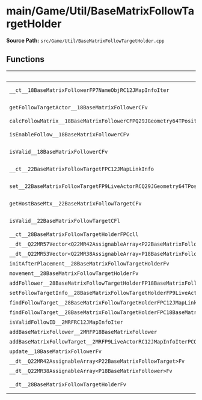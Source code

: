 # main/Game/Util/BaseMatrixFollowTargetHolder

**Source Path:** `src/Game/Util/BaseMatrixFollowTargetHolder.cpp`

## Functions

| Name | Address | Match % |
|------|---------|---------|
| `__ct__18BaseMatrixFollowerFP7NameObjRC12JMapInfoIter` | `0x80400B40` | :white_check_mark: (100.0%) |
| `getFollowTargetActor__18BaseMatrixFollowerCFv` | `0x80400BC8` | :white_check_mark: (100.0%) |
| `calcFollowMatrix__18BaseMatrixFollowerCFPQ29JGeometry64TPosition3<Q29JGeometry38TMatrix34<Q29JGeometry13SMatrix34C<f>>>` | `0x80400BD4` | :x: (0.0%) |
| `isEnableFollow__18BaseMatrixFollowerCFv` | `0x80400C2C` | :white_check_mark: (100.0%) |
| `isValid__18BaseMatrixFollowerCFv` | `0x80400C50` | :white_check_mark: (100.0%) |
| `__ct__22BaseMatrixFollowTargetFPC12JMapLinkInfo` | `0x80400C60` | :white_check_mark: (100.0%) |
| `set__22BaseMatrixFollowTargetFP9LiveActorRCQ29JGeometry64TPosition3<Q29JGeometry38TMatrix34<Q29JGeometry13SMatrix34C<f>>>PCQ29JGeometry64TPosition3<Q29JGeometry38TMatrix34<Q29JGeometry13SMatrix34C<f>>>P25BaseMatrixFollowValidater` | `0x80400CA4` | :white_check_mark: (100.0%) |
| `getHostBaseMtx__22BaseMatrixFollowTargetCFv` | `0x80400D04` | :white_check_mark: (100.0%) |
| `isValid__22BaseMatrixFollowTargetCFl` | `0x80400D4C` | :white_check_mark: (100.0%) |
| `__ct__28BaseMatrixFollowTargetHolderFPCcll` | `0x80400D70` | :x: (0.0%) |
| `__dt__Q22MR57Vector<Q22MR42AssignableArray<P22BaseMatrixFollowTarget>>Fv` | `0x80400E00` | :x: (0.0%) |
| `__dt__Q22MR53Vector<Q22MR38AssignableArray<P18BaseMatrixFollower>>Fv` | `0x80400E58` | :x: (0.0%) |
| `initAfterPlacement__28BaseMatrixFollowTargetHolderFv` | `0x80400EB0` | :x: (0.0%) |
| `movement__28BaseMatrixFollowTargetHolderFv` | `0x80400F34` | :x: (0.0%) |
| `addFollower__28BaseMatrixFollowTargetHolderFP18BaseMatrixFollower` | `0x80400FB0` | :x: (0.0%) |
| `setFollowTargetInfo__28BaseMatrixFollowTargetHolderFP9LiveActorRC12JMapInfoIterPCQ29JGeometry64TPosition3<Q29JGeometry38TMatrix34<Q29JGeometry13SMatrix34C<f>>>P25BaseMatrixFollowValidater` | `0x8040103C` | :x: (0.0%) |
| `findFollowTarget__28BaseMatrixFollowTargetHolderFPC12JMapLinkInfo` | `0x804010C8` | :x: (0.0%) |
| `findFollowTarget__28BaseMatrixFollowTargetHolderFPC18BaseMatrixFollower` | `0x804011B0` | :x: (0.0%) |
| `isValidFollowID__2MRFRC12JMapInfoIter` | `0x804011CC` | :x: (0.0%) |
| `addBaseMatrixFollower__2MRFP18BaseMatrixFollower` | `0x80401220` | :x: (0.0%) |
| `addBaseMatrixFollowTarget__2MRFP9LiveActorRC12JMapInfoIterPCQ29JGeometry64TPosition3<Q29JGeometry38TMatrix34<Q29JGeometry13SMatrix34C<f>>>P25BaseMatrixFollowValidater` | `0x80401264` | :x: (0.0%) |
| `update__18BaseMatrixFollowerFv` | `0x804012E0` | :x: (0.0%) |
| `__dt__Q22MR42AssignableArray<P22BaseMatrixFollowTarget>Fv` | `0x804012E4` | :x: (0.0%) |
| `__dt__Q22MR38AssignableArray<P18BaseMatrixFollower>Fv` | `0x80401344` | :x: (0.0%) |
| `__dt__28BaseMatrixFollowTargetHolderFv` | `0x804013A4` | :x: (67.6%) |